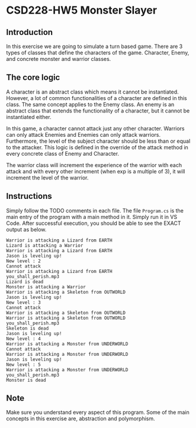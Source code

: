 # CSD228-HW5 Monster Slayer
##  Introduction
In this exercise we are going to simulate a turn based game. There are 3 types of classes that define the characters of the game. Character, Enemy, and concrete monster and warrior classes.

## The core logic
A character is an abstract class which means it cannot be instantiated. However, a lot of common functionalities of a character are defined in this class. The same concept applies to the Enemy class. An enemy is an abstract class that extends the functionality of a character, but it cannot be instantiated either.

In this game, a character cannot attack just any other character. Warriors can only attack Enemies and Enemies can only attack warriors. Furthermore, the level of the subject character should be less than or equal to the attacker. This logic is defined in the override of the attack method in every concrete class of Enemy and Character.

The warrior class will increment the experience of the warrior with each attack and with every other increment (when exp is a multiple of 3), it will increment the level of the warrior.

## Instructions
Simply follow the TODO comments in each file. The file `Program.cs` is the main entry of the program with a main method in it. Simply run it in VS Code. After successful execution, you should be able to see the EXACT output as below.

```
Warrior is attacking a Lizard from EARTH
Lizard is attacking a Warrior
Warrior is attacking a Lizard from EARTH
Jason is leveling up!
New level : 2
Cannot attack
Warrior is attacking a Lizard from EARTH
you_shall_perish.mp3
Lizard is dead
Monster is attacking a Warrior
Warrior is attacking a Skeleton from OUTWORLD
Jason is leveling up!
New level : 3
Cannot attack
Warrior is attacking a Skeleton from OUTWORLD
Warrior is attacking a Skeleton from OUTWORLD
you_shall_perish.mp3
Skeleton is dead
Jason is leveling up!
New level : 4
Warrior is attacking a Monster from UNDERWORLD
Cannot attack
Warrior is attacking a Monster from UNDERWORLD
Jason is leveling up!
New level : 5
Warrior is attacking a Monster from UNDERWORLD
you_shall_perish.mp3
Monster is dead
```

## Note
Make sure you understand every aspect of this program. Some of the main concepts in this exercise are, abstraction and polymorphism.